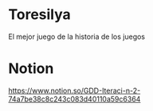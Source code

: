 # Toresilya
El mejor juego de la historia de los juegos

# Notion
https://www.notion.so/GDD-Iteraci-n-2-74a7be38c8c243c083d40110a59c6364
